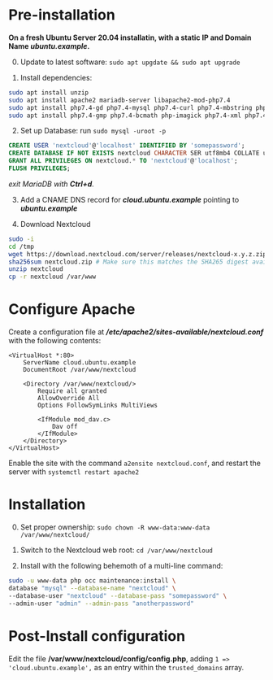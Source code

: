 # Pre-installation

**On a fresh Ubuntu Server 20.04 installatin, with a static IP and Domain Name *ubuntu.example*.**

0. Update to latest software: `sudo apt upgdate && sudo apt upgrade`

1. Install dependencies:

```bash
sudo apt install unzip
sudo apt install apache2 mariadb-server libapache2-mod-php7.4
sudo apt install php7.4-gd php7.4-mysql php7.4-curl php7.4-mbstring php7.4-intl
sudo apt install php7.4-gmp php7.4-bcmath php-imagick php7.4-xml php7.4-zip
```

2. Set up Database: run `sudo mysql -uroot -p`

```SQL
CREATE USER 'nextcloud'@'localhost' IDENTIFIED BY 'somepassword';
CREATE DATABASE IF NOT EXISTS nextcloud CHARACTER SER utf8mb4 COLLATE utf8mb4_general_ci;
GRANT ALL PRIVILEGES ON nextcloud.* TO 'nextcloud'@'localhost';
FLUSH PRIVILEGES;
```
*exit MariaDB with **Ctrl+d**.*

3. Add a CNAME DNS record for ***cloud.ubuntu.example*** pointing to ***ubuntu.example***

4. Download Nextcloud

```bash
sudo -i
cd /tmp
wget https://download.nextcloud.com/server/releases/nextcloud-x.y.z.zip -O nextcloud.zip # replace x.y.z with the latest stable version (as of writing, 21.0.0)
sha256sum nextcloud.zip # Make sure this matches the SHA265 digest available on the nextcloud website!
unzip nextcloud
cp -r nextcloud /var/www

```

# Configure Apache

Create a configuration file at ***/etc/apache2/sites-available/nextcloud.conf*** with the following contents:

```apacheconf
<VirtualHost *:80>
    ServerName cloud.ubuntu.example
    DocumentRoot /var/www/nextcloud

    <Directory /var/www/nextcloud/>
        Require all granted
        AllowOverride All
        Options FollowSymLinks MultiViews

        <IfModule mod_dav.c>
            Dav off
        </IfModule>
    </Directory>
</VirtualHost>

```

Enable the site with the command `a2ensite nextcloud.conf`, and restart the server with `systemctl restart apache2`

# Installation

0. Set proper ownership: `sudo chown -R www-data:www-data /var/www/nextcloud/`

1. Switch to the Nextcloud web root: `cd /var/www/nextcloud`

2. Install with the following behemoth of a multi-line command:

```bash
sudo -u www-data php occ maintenance:install \
database "mysql" --database-name "nextcloud" \
--database-user "nextcloud" --database-pass "somepassword" \
--admin-user "admin" --admin-pass "anotherpassword"
```

# Post-Install configuration

Edit the file **/var/www/nextcloud/config/config.php**, adding `1 => 'cloud.ubuntu.example',` as an entry within the `trusted_domains` array.



